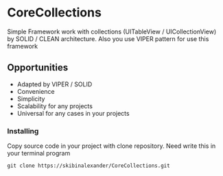 # CoreCollections
Simple Framework work with collections (UITableView / UICollectionView) by SOLID / CLEAN  architecture. Also you use VIPER pattern for use this framework

## Opportunities

* Adapted by VIPER / SOLID
* Сonvenience
* Simplicity
* Scalability for any projects
* Universal for any cases in your projects

### Installing

Copy source code in your project with clone repository. Need write this in your terminal program

```
git clone https://skibinalexander/CoreCollections.git
```
